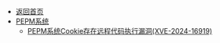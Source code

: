 - [返回首页](/)
- [PEPM系统](PEPM系统/)
  - [PEPM系统Cookie存在远程代码执行漏洞(XVE-2024-16919)](PEPM系统/PEPM系统Cookie存在远程代码执行漏洞(XVE-2024-16919).md)
